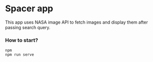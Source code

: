 # Spacer app

This app uses NASA image API to fetch images and display them after passing search query.

### How to start?

```
npm
npm run serve
```
